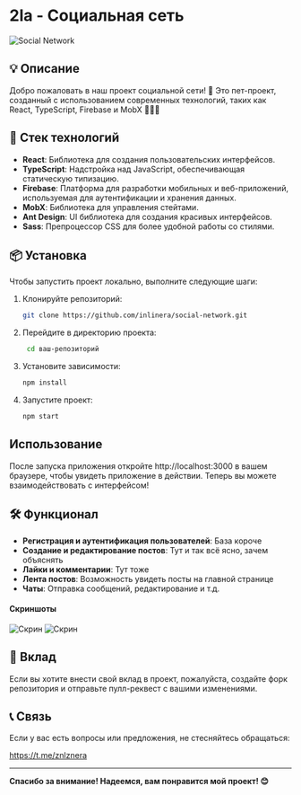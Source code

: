 # 2la - Социальная сеть

![Social Network](https://ssilka-na-izabrazenee) <!-- Тут ссылка -->

## 💡 Описание

Добро пожаловать в наш проект социальной сети! 🎉
Это пет-проект, созданный с использованием современных технологий, таких как React, TypeScript, Firebase и MobX 💯💯💯

## 🚀 Стек технологий

- **React**: Библиотека для создания пользовательских интерфейсов.
- **TypeScript**: Надстройка над JavaScript, обеспечивающая статическую типизацию.
- **Firebase**: Платформа для разработки мобильных и веб-приложений, используемая для аутентификации и хранения данных.
- **MobX**: Библиотека для управления стейтами.
- **Ant Design**: UI библиотека для создания красивых интерфейсов.
- **Sass**: Препроцессор CSS для более удобной работы со стилями.

## 📦 Установка

Чтобы запустить проект локально, выполните следующие шаги:

1. Клонируйте репозиторий:

   ```bash
   git clone https://github.com/inlinera/social-network.git
   ```

2. Перейдите в директорию проекта:

   ```bash
    cd ваш-репозиторий
   ```

3. Установите зависимости:

   ```bash
   npm install
   ```

4. Запустите проект:

   ```bash
   npm start
   ```

## Использование

После запуска приложения откройте http://localhost:3000 в вашем браузере, чтобы увидеть приложение в действии. Теперь вы можете взаимодействовать с интерфейсом!

## 🛠️ Функционал

- **Регистрация и аутентификация пользователей**: База короче
- **Создание и редактирование постов**: Тут и так всё ясно, зачем объяснять
- **Лайки и комментарии**: Тут тоже
- **Лента постов**: Возможность увидеть посты на главной странице
- **Чаты**: Отправка сообщений, редактирование и т.д.

#### Скриншоты

![Скрин](https://ssilka-na-izabrazenee) <!-- Тут ссылка -->
![Скрин](https://ssilka-na-izabrazenee) <!-- Тут ссылка -->

## 🤝 Вклад

Если вы хотите внести свой вклад в проект, пожалуйста, создайте форк репозитория и отправьте пулл-реквест с вашими изменениями.

## 📞 Связь

Если у вас есть вопросы или предложения, не стесняйтесь обращаться:

https://t.me/znlznera

<hr />

**Спасибо за внимание! Надеемся, вам понравится мой проект! 😊**
